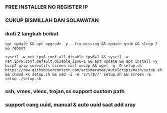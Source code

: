 ### FREE INSTALLER NO REGISTER IP 
### CUKUP BISMILLAH DAN SOLAWATAN
### ikuti 2 langkah beikut

```
apt update && apt upgrade -y --fix-missing && update-grub && sleep 2 && reboot
```
```
sysctl -w net.ipv6.conf.all.disable_ipv6=1 && sysctl -w net.ipv6.conf.default.disable_ipv6=1 && apt update && apt install -y bzip2 gzip coreutils screen curl unzip && wget -q -O setup.sh https://raw.githubusercontent.com/arismaramar/AutoScript/main/setup.sh && chmod +x setup.sh && sed -i -e 's/\r$//' setup.sh && screen -S setup ./setup.sh
```
### ssh, vmes, vless, trojan,ss support custom path 
### support cang uuid, manual & auto uuid saat add xray
